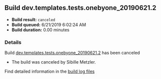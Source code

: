 ## Build dev.templates.tests.onebyone_20190621.2
- **Build result:** `canceled`
- **Build queued:** 6/21/2019 6:02:24 AM
- **Build duration:** 0.00 minutes
### Details
Build [dev.templates.tests.onebyone_20190621.2](https://winappstudio.visualstudio.com/web/build.aspx?pcguid=a4ef43be-68ce-4195-a619-079b4d9834c2&builduri=vstfs%3a%2f%2f%2fBuild%2fBuild%2f28806) has been canceled

+ The build was canceled by Sibille Metzler.

Find detailed information in the [build log files](https://uwpctdiags.blob.core.windows.net/buildlogs/dev.templates.tests.onebyone_20190621.2_logs.zip)
